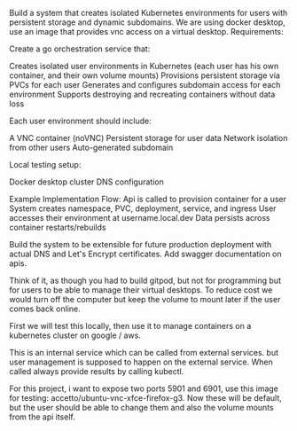 Build a system that creates isolated Kubernetes environments for users with persistent storage and dynamic subdomains. We are using docker desktop, use an image that provides vnc access on a virtual desktop.
Requirements:

Create a go orchestration service that:

Creates isolated user environments in Kubernetes (each user has his own container, and their own volume mounts)
Provisions persistent storage via PVCs for each user
Generates and configures subdomain access for each environment
Supports destroying and recreating containers without data loss


Each user environment should include:

A VNC container (noVNC) 
Persistent storage for user data
Network isolation from other users
Auto-generated subdomain


Local testing setup:

Docker desktop cluster
DNS configuration


Example Implementation Flow:
Api is called to provision container for a user
System creates namespace, PVC, deployment, service, and ingress
User accesses their environment at username.local.dev
Data persists across container restarts/rebuilds

Build the system to be extensible for future production deployment with actual DNS and Let's Encrypt certificates.
Add swagger documentation on apis. 

Think of it, as though you had to build gitpod, but not for programming but for users to be able to manage their virtual desktops. To reduce cost we would turn off the computer but keep the volume to mount later if the user comes back online.

First we will test this locally, then use it to manage containers on a kubernetes cluster on google / aws.

This is an internal service which can be called from external services. but user management is supposed to happen on the external service. When called always provide results by calling kubectl. 

For this project, i want to expose two ports 5901 and 6901, use this image for testing: accetto/ubuntu-vnc-xfce-firefox-g3. Now these will be default, but the user should be able to change them and also the volume mounts from the api itself. 